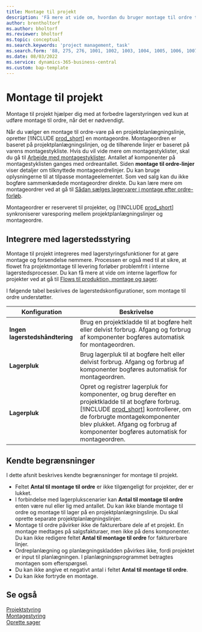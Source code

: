 ```yaml
---
title: Montage til projekt
description: 'Få mere at vide om, hvordan du bruger montage til ordre til projekter.'
author: brentholtorf
ms.author: bholtorf
ms.reviewer: bholtorf
ms.topic: conceptual
ms.search.keywords: 'project management, task'
ms.search.form: '88, 275, 276, 1001, 1002, 1003, 1004, 1005, 1006, 1007, 1020'
ms.date: 08/03/2022
ms.service: dynamics-365-business-central
ms.custom: bap-template
---
```

# Montage til projekt

Montage til projekt hjælper dig med at forbedre lagerstyringen ved kun at udføre montage til ordre, når det er nødvendigt.

Når du vælger en montage til ordre-vare på en projektplanlægningslinje, opretter [!INCLUDE [prod_short](includes/prod_short.md)] en montageordre. Montageordren er baseret på projektplanlægningslinjen, og de tilhørende linjer er baseret på varens montagestykliste. Hvis du vil vide mere om montagestyklister, skal du gå til [Arbejde med montagestyklister](assembly-how-work-assembly-boms.md). Antallet af komponenter på montagestyklisten ganges med ordreantallet. Siden **montage til ordre-linjer** viser detaljer om tilknyttede montageordrelinjer. Du kan bruge oplysningerne til at tilpasse montageelementet. Som ved salg kan du ikke bogføre sammenkædede montageordrer direkte. Du kan lære mere om montageordrer ved at gå til [Sådan sælges lagervarer i montage efter ordre-forløb](assembly-how-to-sell-inventory-items-in-assemble-to-order-flows.md).

Montageordrer er reserveret til projekter, og [!INCLUDE [prod_short](includes/prod_short.md)] synkroniserer varesporing mellem projektplanlægningslinjer og montageordre.

## Integrere med lagerstedsstyring

Montage til projekt integreres med lagerstyringsfunktioner for at gøre montage og forsendelse nemmere. Processen er også med til at sikre, at flowet fra projektmontage til levering forløber problemfrit i interne lagerstedsprocesser. Du kan få mere at vide om interne lagerflow for projekter ved at gå til [Flows til produktion, montage og sager](design-details-internal-warehouse-flows.md#flows-to-and-from-assembly-in-a-basic-warehouse-configuration).

I følgende tabel beskrives de lagerstedskonfigurationer, som montage til ordre understøtter.

|Konfiguration  |Beskrivelse  |
|---------|---------|
|**Ingen lagerstedshåndtering**|Brug en projektkladde til at bogføre helt eller delvist forbrug. Afgang og forbrug af komponenter bogføres automatisk for montageordren.         |
|**Lagerpluk**|Brug lagerpluk til at bogføre helt eller delvist forbrug. Afgang og forbrug af komponenter bogføres automatisk for montageordren.          |
|**Lagerpluk**|Opret og registrer lagerpluk for komponenter, og brug derefter en projektkladde til at bogføre forbrug. [!INCLUDE [prod_short](includes/prod_short.md)] kontrollerer, om de forbrugte montagekomponenter blev plukket. Afgang og forbrug af komponenter bogføres automatisk for montageordren.         |

## Kendte begrænsninger

I dette afsnit beskrives kendte begrænsninger for montage til projekt.

* Feltet **Antal til montage til ordre** er ikke tilgængeligt for projekter, der er lukket.
* I forbindelse med lagerplukscenarier kan **Antal til montage til ordre** enten være nul eller lig med antallet. Du kan ikke blande montage til ordre og montage til lager på en projektplanlægningslinje. Du skal oprette separate projektplanlægningslinjer.
* Montage til ordre påvirker ikke de fakturerbare dele af et projekt. En montage medtages på salgsfakturaer, men ikke på dens komponenter. Du kan ikke redigere feltet **Antal til montage til ordre** for fakturerbare linjer.
* Ordreplanlægning og planlægningskladden påvirkes ikke, fordi projektet er input til planlægningen. I planlægningsprogrammet betragtes montagen som efterspørgsel.
* Du kan ikke angive et negativt antal i feltet **Antal til montage til ordre**.
* Du kan ikke fortryde en montage.

## Se også

[Projektstyring](projects-manage-projects.md)  
[Montagestyring](assembly-assemble-items.md)  
[Oprette sager](projects-how-create-jobs.md)
